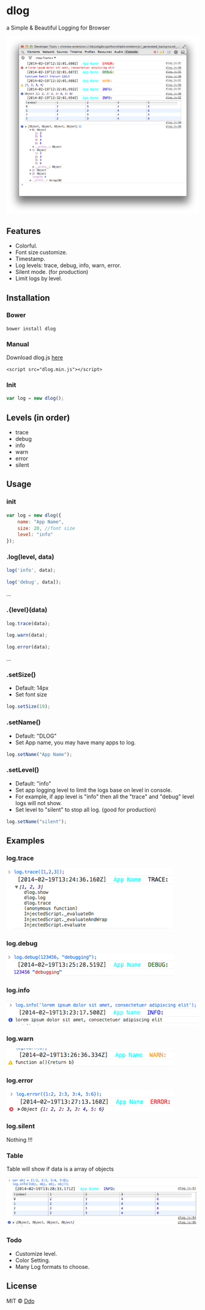dlog
====

a Simple &amp; Beautiful Logging for Browser

![](readme_img/feature.png)

## Features

* Colorful.
* Font size customize.
* Timestamp.
* Log levels: trace, debug, info, warn, error.
* Silent mode. (for production)
* Limit logs by level.

## Installation

### Bower

    bower install dlog

### Manual

Download dlog.js [here](https://raw2.github.com/ddo/dlog/v0.0.1/dlog.min.js)

    <script src="dlog.min.js"></script>
    
### Init

```js
var log = new dlog();
```

## Levels (in order)

* trace
* debug
* info
* warn
* error
* silent

## Usage

### init

```js
var log = new dlog({
	name: "App Name",
	size: 20, //font size
	level: "info"
});
```

### .log(level, data)

```js
log('info', data);
```

```js
log('debug', data]);
```

...

### .{level}(data)

```js
log.trace(data);
```

```js
log.warn(data);
```

```js
log.error(data);
```

...

### .setSize()

* Default: 14px
* Set font size

```js
log.setSize(19);
```

### .setName()

* Default: "DLOG"
* Set App name, you may have many apps to log.

```js
log.setName("App Name");
```

### .setLevel()

* Default: "info"
* Set app logging level to limit the logs base on level in console.
* For example, if app level is "info" then all the "trace" and "debug" level logs will not show.
* Set level to "silent" to stop all log. (good for production)

```js
log.setName("silent");
```
## Examples

### log.trace

![](readme_img/trace.png)

### log.debug

![](readme_img/debug.png)

### log.info

![](readme_img/info.png)

### log.warn

![](readme_img/warn.png)

### log.error

![](readme_img/error.png)

### log.silent

Nothing !!!

### Table

Table will show if data is a array of objects

![](readme_img/table.png)

### Todo

* Customize level.
* Color Setting.
* Many Log formats to choose.

## License

MIT © [Ddo](http://ddo.me)
